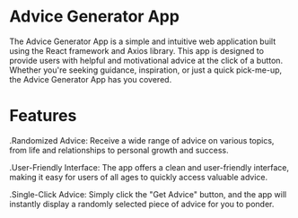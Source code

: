 # Advice Generator App

The Advice Generator App is a simple and intuitive web application built using the React framework and Axios library. This app is designed to provide users with helpful and motivational advice at the click of a button. Whether you're seeking guidance, inspiration, or just a quick pick-me-up, the Advice Generator App has you covered.

# Features

.Randomized Advice: Receive a wide range of advice on various topics, from life and relationships to personal growth and success.

.User-Friendly Interface: The app offers a clean and user-friendly interface, making it easy for users of all ages to quickly access valuable advice.

.Single-Click Advice: Simply click the "Get Advice" button, and the app will instantly display a randomly selected piece of advice for you to ponder.
